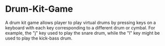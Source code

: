 # Drum-Kit-Game
A drum kit game allows player to play virtual drums by pressing keys on a keyboard with each key corresponding to a different drum or cymbal. For example, the "j" key used to play the snare drum, while the "l" key might be used to play the kick-bass drum. 
